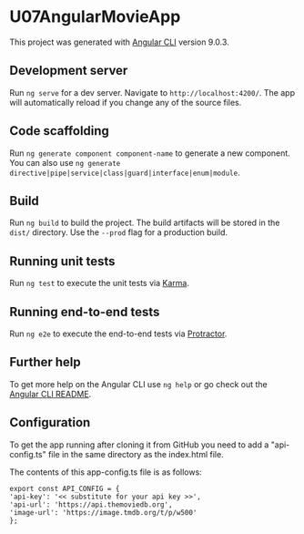# U07AngularMovieApp

This project was generated with [Angular CLI](https://github.com/angular/angular-cli) version 9.0.3.

## Development server

Run `ng serve` for a dev server. Navigate to `http://localhost:4200/`. The app will automatically reload if you change any of the source files.

## Code scaffolding

Run `ng generate component component-name` to generate a new component. You can also use `ng generate directive|pipe|service|class|guard|interface|enum|module`.

## Build

Run `ng build` to build the project. The build artifacts will be stored in the `dist/` directory. Use the `--prod` flag for a production build.

## Running unit tests

Run `ng test` to execute the unit tests via [Karma](https://karma-runner.github.io).

## Running end-to-end tests

Run `ng e2e` to execute the end-to-end tests via [Protractor](http://www.protractortest.org/).

## Further help

To get more help on the Angular CLI use `ng help` or go check out the [Angular CLI README](https://github.com/angular/angular-cli/blob/master/README.md).

## Configuration

To get the app running after cloning it from GitHub you need to add a "api-config.ts" file in the same directory as the index.html file.

The contents of this app-config.ts file is as follows:

```
export const API_CONFIG = {
'api-key': '<< substitute for your api key >>',
'api-url': 'https://api.themoviedb.org',
'image-url': 'https://image.tmdb.org/t/p/w500'
};
```
